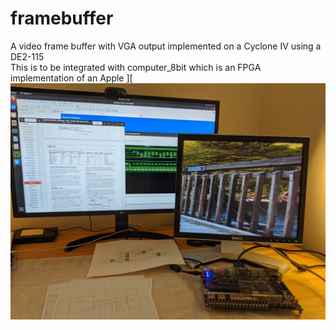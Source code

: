 # framebuffer
A video frame buffer with VGA output implemented on a Cyclone IV using a DE2-115<br>
This is to be integrated with computer_8bit which is an FPGA implementation of an Apple ][
![First Image](doc/MVIMG_20200724_112211.png)
